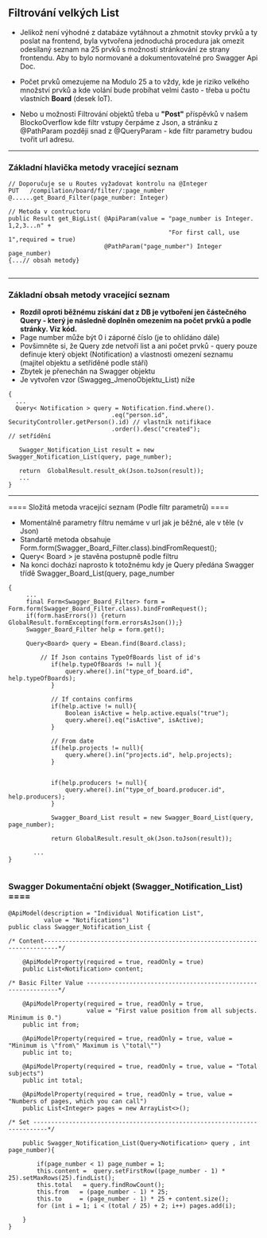 ## Filtrování velkých List<Model> 

  * Jelikož není výhodné z databáze vytáhnout a zhmotnit stovky prvků a ty poslat na frontend, byla vytvořena jednoduchá procedura jak omezit odesílaný seznam na 25 prvků s možností stránkování ze strany frontendu. Aby to bylo normované a dokumentovatelné pro Swagger Api Doc.  

  * Počet prvků omezujeme na Modulo 25 a to vždy, kde je riziko velkého množství prvků a kde volání bude probíhat velmi často - třeba u počtu vlastních **Board** (desek IoT).  

  * Nebo u možnosti Filtrování objektů třeba u **"Post"** příspěvků v našem BlockoOverflow kde filtr vstupy čerpáme z Json, a stránku z @PathParam později snad z @QueryParam - kde filtr parametry budou tvořit url adresu.    


----

### Základní hlavička metody vracející seznam 

```
// Doporučuje se u Routes vyžadovat kontrolu na @Integer 
PUT   /compilation/board/filter/:page_number    @......get_Board_Filter(page_number: Integer)
```

```
// Metoda v contructoru
public Result get_BigList( @ApiParam(value = "page_number is Integer. 1,2,3...n" +
                                             "For first call, use 1",required = true)
                           @PathParam("page_number") Integer page_number)
{...// obsah metody}
  
```

----
### Základní obsah metody vracející seznam 
  * **Rozdíl oproti běžnému získání dat z DB je vytboření jen částečného Query - který je následně doplněn omezením na počet prvků a podle stránky. Viz kód.**  
  * Page number může být 0 i záporné číslo (je to ohlídáno dále) 
  * Povšimněte si, že Query zde netvoří list a ani počet prvků - query pouze definuje který objekt (Notification) a vlastnosti omezení seznamu (majitel objektu a setříděné podle stáří)
  * Zbytek je přenechán na Swagger objektu
  * Je vytvořen vzor (Swaggeg_JmenoObjektu_List) níže 
```
{
  ...
  Query< Notification > query = Notification.find.where().
                             .eq("person.id", SecurityController.getPerson().id) // vlastník notifikace
                             .order().desc("created");                           // setřídění
                             
   Swagger_Notification_List result = new Swagger_Notification_List(query, page_number); 
  
   return  GlobalResult.result_ok(Json.toJson(result));
   ...
}
```

----

==== Složitá metoda vracející seznam (Podle filtr parametrů) ====
  * Momentálně parametry filtru nemáme v url jak je běžné, ale v těle (v Json) 
  * Standartě metoda obsahuje Form.form(Swagger_Board_Filter.class).bindFromRequest(); 
  * Query< Board > je stavěna postupně podle filtru 
  * Na konci dochází naprosto k totožnému kdy je Query předána Swagger třídě Swagger_Board_List(query, page_number
 
```
{
     ...
     final Form<Swagger_Board_Filter> form = Form.form(Swagger_Board_Filter.class).bindFromRequest();
     if(form.hasErrors()) {return GlobalResult.formExcepting(form.errorsAsJson());}
     Swagger_Board_Filter help = form.get();
     
     Query<Board> query = Ebean.find(Board.class);
     
         // If Json contains TypeOfBoards list of id's
            if(help.typeOfBoards != null ){
                query.where().in("type_of_board.id", help.typeOfBoards);
            }

            // If contains confirms
            if(help.active != null){
                Boolean isActive = help.active.equals("true");
                query.where().eq("isActive", isActive);
            }

            // From date
            if(help.projects != null){
                query.where().in("projects.id", help.projects);
            }


            if(help.producers != null){
                query.where().in("type_of_board.producer.id", help.producers);
            }

            Swagger_Board_List result = new Swagger_Board_List(query, page_number);
            
            return GlobalResult.result_ok(Json.toJson(result));
           
       ...
}


```
### Swagger Dokumentační objekt **(Swagger_Notification_List)** ====

```
@ApiModel(description = "Individual Notification List",
          value = "Notifications")
public class Swagger_Notification_List {

/* Content--------------------------------------------------------------------------*/

    @ApiModelProperty(required = true, readOnly = true)
    public List<Notification> content;

/* Basic Filter Value --------------------------------------------------------------*/

    @ApiModelProperty(required = true, readOnly = true, 
                      value = "First value position from all subjects. Minimum is 0.")
    public int from;

    @ApiModelProperty(required = true, readOnly = true, value = "Minimum is \"from\" Maximum is \"total\"")
    public int to;

    @ApiModelProperty(required = true, readOnly = true, value = "Total subjects")
    public int total;

    @ApiModelProperty(required = true, readOnly = true, value = "Numbers of pages, which you can call")
    public List<Integer> pages = new ArrayList<>();

/* Set --------------------------------------------------------------------------*/

    public Swagger_Notification_List(Query<Notification> query , int page_number){

        if(page_number < 1) page_number = 1;
        this.content =  query.setFirstRow((page_number - 1) * 25).setMaxRows(25).findList();
        this.total   = query.findRowCount();
        this.from   = (page_number - 1) * 25;
        this.to     = (page_number - 1) * 25 + content.size();
        for (int i = 1; i < (total / 25) + 2; i++) pages.add(i);

    }
}


```
 